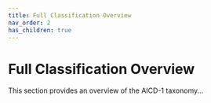 ```yaml
---
title: Full Classification Overview
nav_order: 2
has_children: true
---
```


# Full Classification Overview

This section provides an overview of the AICD-1 taxonomy...
